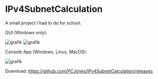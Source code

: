 # IPv4SubnetCalculation

A small project I had to do for school.

GUI (Windows only):

![grafik](https://user-images.githubusercontent.com/377223/211218062-2688bd35-f8f3-43db-ab60-9d642d282775.png)
![grafik](https://user-images.githubusercontent.com/377223/211218118-59cdf973-9bfe-43f1-b151-8f826581cc56.png)

Console App (Windows, Linux, MacOS):

![grafik](https://user-images.githubusercontent.com/377223/211218134-da625449-0caf-4273-a412-46dd3f3a31d6.png)

Download:
https://github.com/PCJones/IPv4SubnetCalculation/releases
